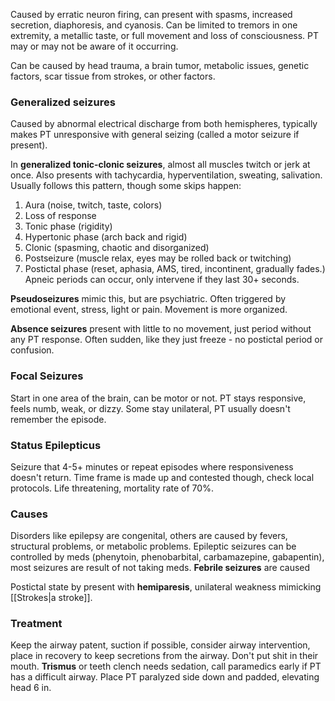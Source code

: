 Caused by erratic neuron firing, can present with spasms, increased secretion, diaphoresis, and cyanosis. Can be limited to tremors in one extremity, a metallic taste, or full movement and loss of consciousness. PT may or may not be aware of it occurring.

Can be caused by head trauma, a brain tumor, metabolic issues, genetic factors, scar tissue from strokes, or other factors.

### Generalized seizures
Caused by abnormal electrical discharge from both hemispheres, typically makes PT unresponsive with general seizing (called a motor seizure if present).

In **generalized tonic-clonic seizures**, almost all muscles twitch or jerk at once. Also presents with tachycardia, hyperventilation, sweating, salivation. Usually follows this pattern, though some skips happen:
1. Aura (noise, twitch, taste, colors)
2. Loss of response
3. Tonic phase (rigidity)
4. Hypertonic phase (arch back and rigid)
5. Clonic (spasming, chaotic and disorganized)
6. Postseizure (muscle relax, eyes may be rolled back or twitching)
7. Postictal phase (reset, aphasia, AMS, tired, incontinent, gradually fades.)
Apneic periods can occur, only intervene if they last 30+ seconds.

**Pseudoseizures** mimic this, but are psychiatric. Often triggered by emotional event, stress, light or pain. Movement is more organized.

**Absence seizures** present with little to no movement, just period without any PT response. Often sudden, like they just freeze - no postictal period or confusion.

### Focal Seizures
Start in one area of the brain, can be motor or not. PT stays responsive, feels numb, weak, or dizzy. Some stay unilateral, PT usually doesn't remember the episode.

### Status Epilepticus
Seizure that 4-5+ minutes or repeat episodes where responsiveness doesn't return. Time frame is made up and contested though, check local protocols. Life threatening, mortality rate of 70%.

### Causes
Disorders like epilepsy are congenital, others are caused by fevers, structural problems, or metabolic problems. Epileptic seizures can be controlled by meds (phenytoin, phenobarbital, carbamazepine, gabapentin), most seizures are result of not taking meds.
**Febrile seizures** are caused

Postictal state by present with **hemiparesis**, unilateral weakness mimicking [[Strokes|a stroke]].

### Treatment
Keep the airway patent, suction if possible, consider airway intervention, place in recovery to keep secretions from the airway. Don't put shit in their mouth. **Trismus** or teeth clench needs sedation, call paramedics early if PT has a difficult airway. Place PT paralyzed side down and padded, elevating head 6 in.